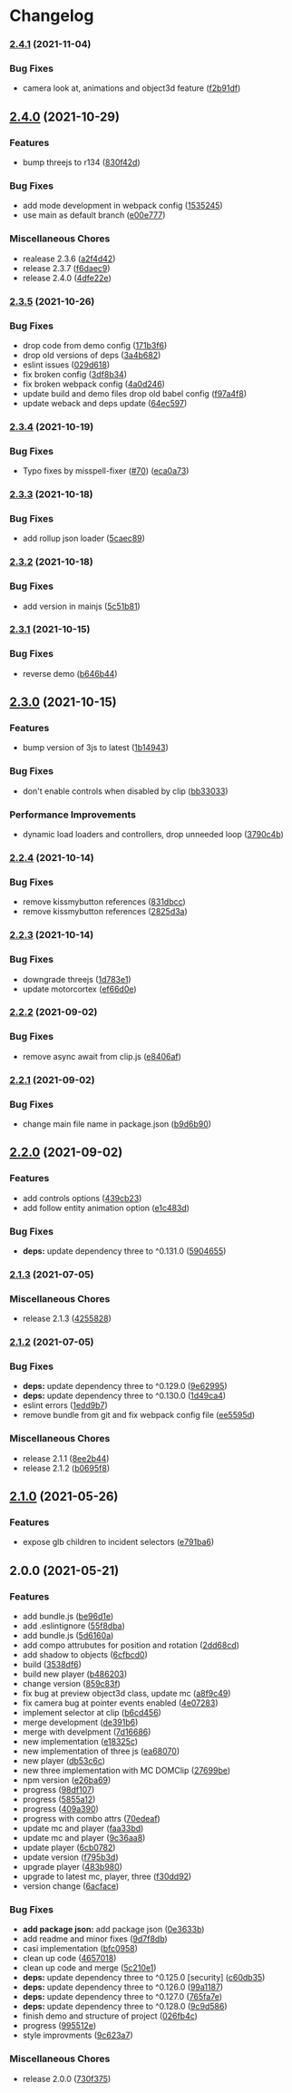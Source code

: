# Changelog

### [2.4.1](https://www.github.com/donkeyclip/motorcortex-threejs/compare/v2.4.0...v2.4.1) (2021-11-04)


### Bug Fixes

* camera look at, animations and object3d feature ([f2b91df](https://www.github.com/donkeyclip/motorcortex-threejs/commit/f2b91dffa777ee09a460231ed7e34b6b6c3b5e57))

## [2.4.0](https://www.github.com/donkeyclip/motorcortex-threejs/compare/v2.3.5...v2.4.0) (2021-10-29)


### Features

* bump threejs to r134 ([830f42d](https://www.github.com/donkeyclip/motorcortex-threejs/commit/830f42da55cae36fb548aab8e31774db3ef38a06))


### Bug Fixes

* add mode development in webpack config ([1535245](https://www.github.com/donkeyclip/motorcortex-threejs/commit/153524533eef48afe8ee77f7796d51ea5d7cde86))
* use main as default branch ([e00e777](https://www.github.com/donkeyclip/motorcortex-threejs/commit/e00e777994e7fe09646355bf08b7f5213fcb061e))


### Miscellaneous Chores

* realease 2.3.6 ([a2f4d42](https://www.github.com/donkeyclip/motorcortex-threejs/commit/a2f4d423e10f8334e2fbd31ab6097d688ad66d42))
* release 2.3.7 ([f6daec9](https://www.github.com/donkeyclip/motorcortex-threejs/commit/f6daec9b8473d8bf8905e2b9dc285792ca13569c))
* release 2.4.0 ([4dfe22e](https://www.github.com/donkeyclip/motorcortex-threejs/commit/4dfe22e60a7692b865d538d22114bdc704311fbf))

### [2.3.5](https://www.github.com/donkeyclip/motorcortex-threejs/compare/v2.3.4...v2.3.5) (2021-10-26)


### Bug Fixes

* drop code from demo config ([171b3f6](https://www.github.com/donkeyclip/motorcortex-threejs/commit/171b3f6fc9cc3e333c025c768b8b111fb5fdcdfc))
* drop old versions of deps ([3a4b682](https://www.github.com/donkeyclip/motorcortex-threejs/commit/3a4b682b04e687158956749a9c18a569f2b586d5))
* eslint issues ([029d618](https://www.github.com/donkeyclip/motorcortex-threejs/commit/029d618f56cae605350f5827c541c2a3005fec1f))
* fix broken config ([3df8b34](https://www.github.com/donkeyclip/motorcortex-threejs/commit/3df8b34a89fbbd3ecf00929efa7431fc1c70129a))
* fix broken webpack config ([4a0d246](https://www.github.com/donkeyclip/motorcortex-threejs/commit/4a0d24663621e0ceff2b0d3470196aad51cb7512))
* update build and demo files drop old babel config ([f97a4f8](https://www.github.com/donkeyclip/motorcortex-threejs/commit/f97a4f8723b5be4441a92bb5583f8ddd2f5f1262))
* update weback and deps update ([64ec597](https://www.github.com/donkeyclip/motorcortex-threejs/commit/64ec5979dbedb4373719d8b3086753a26b6dc5fa))

### [2.3.4](https://www.github.com/donkeyclip/motorcortex-threejs/compare/v2.3.3...v2.3.4) (2021-10-19)


### Bug Fixes

* Typo fixes by misspell-fixer ([#70](https://www.github.com/donkeyclip/motorcortex-threejs/issues/70)) ([eca0a73](https://www.github.com/donkeyclip/motorcortex-threejs/commit/eca0a73e209197dc4b371f2de99279d96dde8fea))

### [2.3.3](https://www.github.com/donkeyclip/motorcortex-threejs/compare/v2.3.2...v2.3.3) (2021-10-18)


### Bug Fixes

* add rollup json loader ([5caec89](https://www.github.com/donkeyclip/motorcortex-threejs/commit/5caec89684bc33c71628f6ad8cafbd3ceeece59e))

### [2.3.2](https://www.github.com/donkeyclip/motorcortex-threejs/compare/v2.3.1...v2.3.2) (2021-10-18)


### Bug Fixes

* add version in mainjs ([5c51b81](https://www.github.com/donkeyclip/motorcortex-threejs/commit/5c51b813d74c0f4f7f5cec612684b6eb508ef3de))

### [2.3.1](https://www.github.com/donkeyclip/motorcortex-threejs/compare/v2.3.0...v2.3.1) (2021-10-15)


### Bug Fixes

* reverse demo ([b646b44](https://www.github.com/donkeyclip/motorcortex-threejs/commit/b646b447b1de431ec9ce6495645e6943d9b63baa))

## [2.3.0](https://www.github.com/donkeyclip/motorcortex-threejs/compare/v2.2.4...v2.3.0) (2021-10-15)


### Features

* bump version of 3js to latest ([1b14943](https://www.github.com/donkeyclip/motorcortex-threejs/commit/1b1494358c0a2638fe6b9c204bad4e56b9333f24))


### Bug Fixes

* don't enable controls when disabled by clip ([bb33033](https://www.github.com/donkeyclip/motorcortex-threejs/commit/bb33033f24d385477d3f53208fbcfb97202669ec))


### Performance Improvements

* dynamic load loaders and controllers, drop unneeded loop ([3790c4b](https://www.github.com/donkeyclip/motorcortex-threejs/commit/3790c4bdbb15981a41ee9e6db1485f02d06b0d98))

### [2.2.4](https://www.github.com/donkeyclip/motorcortex-threejs/compare/v2.2.3...v2.2.4) (2021-10-14)


### Bug Fixes

* remove kissmybutton references ([831dbcc](https://www.github.com/donkeyclip/motorcortex-threejs/commit/831dbccf4ed94e6b1608be31b80142e6a0eb6944))
* remove kissmybutton references ([2825d3a](https://www.github.com/donkeyclip/motorcortex-threejs/commit/2825d3a6c266901507141b57060cd078708afb84))

### [2.2.3](https://www.github.com/donkeyclip/motorcortex-threejs/compare/v2.2.2...v2.2.3) (2021-10-14)

### Bug Fixes

- downgrade threejs ([1d783e1](https://www.github.com/donkeyclip/motorcortex-threejs/commit/1d783e1c336acd01290d238c34edd69c08b4f112))
- update motorcortex ([ef66d0e](https://www.github.com/donkeyclip/motorcortex-threejs/commit/ef66d0ee4583aa9c3fc4e2801eb2c37613d0a635))

### [2.2.2](https://www.github.com/kissmybutton/motorcortex-threejs/compare/v2.2.1...v2.2.2) (2021-09-02)

### Bug Fixes

- remove async await from clip.js ([e8406af](https://www.github.com/kissmybutton/motorcortex-threejs/commit/e8406aff9a7d43dd95053fcc0112b61aa58ea796))

### [2.2.1](https://www.github.com/kissmybutton/motorcortex-threejs/compare/v2.2.0...v2.2.1) (2021-09-02)

### Bug Fixes

- change main file name in package.json ([b9d6b90](https://www.github.com/kissmybutton/motorcortex-threejs/commit/b9d6b90402deb9ce0a6bbdc65af341045da5b5c1))

## [2.2.0](https://www.github.com/kissmybutton/motorcortex-threejs/compare/v2.1.3...v2.2.0) (2021-09-02)

### Features

- add controls options ([439cb23](https://www.github.com/kissmybutton/motorcortex-threejs/commit/439cb230782a2eea8ad2e9edd2b365019458ffd6))
- add follow entity animation option ([e1c483d](https://www.github.com/kissmybutton/motorcortex-threejs/commit/e1c483dd4f2c4eed34160adc34b88d4adef4b3f9))

### Bug Fixes

- **deps:** update dependency three to ^0.131.0 ([5904655](https://www.github.com/kissmybutton/motorcortex-threejs/commit/59046554f9a00627335078e188f15ccbbb4b3cca))

### [2.1.3](https://www.github.com/kissmybutton/motorcortex-threejs/compare/v2.1.2...v2.1.3) (2021-07-05)

### Miscellaneous Chores

- release 2.1.3 ([4255828](https://www.github.com/kissmybutton/motorcortex-threejs/commit/425582819f8ab9ed7d864e744ae5fbbe984af3ff))

### [2.1.2](https://www.github.com/kissmybutton/motorcortex-threejs/compare/v2.1.0...v2.1.2) (2021-07-05)

### Bug Fixes

- **deps:** update dependency three to ^0.129.0 ([9e62995](https://www.github.com/kissmybutton/motorcortex-threejs/commit/9e62995fe5e12c638d6921297bb4daf9f3d7a7e4))
- **deps:** update dependency three to ^0.130.0 ([1d49ca4](https://www.github.com/kissmybutton/motorcortex-threejs/commit/1d49ca4e9b2b33c0ad6c53eddfb98ea5f4f84cda))
- eslint errors ([1edd9b7](https://www.github.com/kissmybutton/motorcortex-threejs/commit/1edd9b7a6e013063a6f3c8cf5a4bd3c7f6333e6d))
- remove bundle from git and fix webpack config file ([ee5595d](https://www.github.com/kissmybutton/motorcortex-threejs/commit/ee5595d75d2159a48214a347d879ad05ce05f5d6))

### Miscellaneous Chores

- release 2.1.1 ([8ee2b44](https://www.github.com/kissmybutton/motorcortex-threejs/commit/8ee2b44f44a741b22eefea1754894ed4e2097a8c))
- release 2.1.2 ([b0695f8](https://www.github.com/kissmybutton/motorcortex-threejs/commit/b0695f8bc410e7622286dbda04a913151e4fe7f2))

## [2.1.0](https://www.github.com/kissmybutton/motorcortex-threejs/compare/v2.0.0...v2.1.0) (2021-05-26)

### Features

- expose glb children to incident selectors ([e791ba6](https://www.github.com/kissmybutton/motorcortex-threejs/commit/e791ba63acfbf2ee977ab4a054b1bad9a03927b4))

## 2.0.0 (2021-05-21)

### Features

- add bundle.js ([be96d1e](https://www.github.com/kissmybutton/motorcortex-threejs/commit/be96d1efbba60f5e511d506cab72b05d432f730f))
- add .eslintignore ([55f8dba](https://www.github.com/kissmybutton/motorcortex-threejs/commit/55f8dbad7c9a73b68fa010b6441ae5c418e812f7))
- add bundle.js ([5d6160a](https://www.github.com/kissmybutton/motorcortex-threejs/commit/5d6160a11f2c03359c95e9b7779158f49fe2aeb1))
- add compo attrubutes for position and rotation ([2dd68cd](https://www.github.com/kissmybutton/motorcortex-threejs/commit/2dd68cde6495169746f74f1f12f0e166e4d13802))
- add shadow to objects ([6cfbcd0](https://www.github.com/kissmybutton/motorcortex-threejs/commit/6cfbcd0aefacb4df65b6461dd0e51aac589873d3))
- build ([3538df6](https://www.github.com/kissmybutton/motorcortex-threejs/commit/3538df696500bc6232a169fc7ae406328bddbb56))
- build new player ([b486203](https://www.github.com/kissmybutton/motorcortex-threejs/commit/b48620391948c95c1607427f02a40a6996ebdca7))
- change version ([859c83f](https://www.github.com/kissmybutton/motorcortex-threejs/commit/859c83f2e71dc8244e8cccdf2d5a0fa08cf69e7f))
- fix bug at preview object3d class, update mc ([a8f9c49](https://www.github.com/kissmybutton/motorcortex-threejs/commit/a8f9c497ec914e57ea850eda82e6be109ad87082))
- fix camera bug at pointer events enabled ([4e07283](https://www.github.com/kissmybutton/motorcortex-threejs/commit/4e07283177e18ce9dbe4fba634f04fdbfb7d4e1a))
- implement selector at clip ([b6cd456](https://www.github.com/kissmybutton/motorcortex-threejs/commit/b6cd4561d90689cfcba9a7faa9baa759c3a37e77))
- merge development ([de391b6](https://www.github.com/kissmybutton/motorcortex-threejs/commit/de391b69b6265e81d1ea6f2bc6816b574a21bce4))
- merge with develpment ([7d16686](https://www.github.com/kissmybutton/motorcortex-threejs/commit/7d16686ed81bea8f54b967f7949daffa5620731b))
- new implementation ([e18325c](https://www.github.com/kissmybutton/motorcortex-threejs/commit/e18325cc146cb9cdfe479fb2d238d17ecc491acf))
- new implementation of three js ([ea68070](https://www.github.com/kissmybutton/motorcortex-threejs/commit/ea68070cc4f3a80000212047b2decf43c5652a1d))
- new player ([db53c6c](https://www.github.com/kissmybutton/motorcortex-threejs/commit/db53c6cb500e823cba9a5beed1bb5e247769be1f))
- new three implementation with MC DOMClip ([27699be](https://www.github.com/kissmybutton/motorcortex-threejs/commit/27699bea1c895bbfc20e48e438a859350f8f132d))
- npm version ([e26ba69](https://www.github.com/kissmybutton/motorcortex-threejs/commit/e26ba691ea8b38fdc1dba31208b4ae8c5bbf9cc8))
- progress ([98df107](https://www.github.com/kissmybutton/motorcortex-threejs/commit/98df107d9297c14451aa905c2d9ad31a9afe4ac4))
- progress ([5855a12](https://www.github.com/kissmybutton/motorcortex-threejs/commit/5855a123a58d947c13a91345fa785d4e6f7c4548))
- progress ([409a390](https://www.github.com/kissmybutton/motorcortex-threejs/commit/409a390eb57269612425fffe6aba7f51832b8145))
- progress with combo attrs ([70edeaf](https://www.github.com/kissmybutton/motorcortex-threejs/commit/70edeaf62f0f1f1ff14a3e67b4e23119e04e19ba))
- update mc and player ([faa33bd](https://www.github.com/kissmybutton/motorcortex-threejs/commit/faa33bdbca3192e899d7164bc25be3a183590243))
- update mc and player ([9c36aa8](https://www.github.com/kissmybutton/motorcortex-threejs/commit/9c36aa851e89deb3ad86475736dc0d11c9cc3b35))
- update player ([6cb0782](https://www.github.com/kissmybutton/motorcortex-threejs/commit/6cb07820daac7203da868a71db694ad99ecbcaa7))
- update version ([f795b3d](https://www.github.com/kissmybutton/motorcortex-threejs/commit/f795b3d7ee4922a597526508da69ebe0071f6ccb))
- upgrade player ([483b980](https://www.github.com/kissmybutton/motorcortex-threejs/commit/483b98044bd0b57adc59742ee17e5be019c9016a))
- upgrade to latest mc, player, three ([f30dd92](https://www.github.com/kissmybutton/motorcortex-threejs/commit/f30dd9237c7a22d3c9212e7f4b3818fd216e0a9b))
- version change ([6acface](https://www.github.com/kissmybutton/motorcortex-threejs/commit/6acfaced5b422ab2654f18c45131b9047cbaba35))

### Bug Fixes

- **add package json:** add package json ([0e3633b](https://www.github.com/kissmybutton/motorcortex-threejs/commit/0e3633b932c530aa0721012f6e45ba5122bcc05f))
- add readme and minor fixes ([9d7f8db](https://www.github.com/kissmybutton/motorcortex-threejs/commit/9d7f8db021d1f66a3de036c8072d98f7c91dbbe4))
- casi implementation ([bfc0958](https://www.github.com/kissmybutton/motorcortex-threejs/commit/bfc09589b0bd561c0aec12a806599996f96dab60))
- clean up code ([4657018](https://www.github.com/kissmybutton/motorcortex-threejs/commit/46570184180f53285086183c40f983ea65dcbe53))
- clean up code and merge ([5c210e1](https://www.github.com/kissmybutton/motorcortex-threejs/commit/5c210e1cb2e4466114b13538b9084693434dbca6))
- **deps:** update dependency three to ^0.125.0 [security] ([c60db35](https://www.github.com/kissmybutton/motorcortex-threejs/commit/c60db3597b9f84d57b9d53ef506788a82d80f30d))
- **deps:** update dependency three to ^0.126.0 ([99a1187](https://www.github.com/kissmybutton/motorcortex-threejs/commit/99a1187bbf9f9a12cce16d5eceaaa915504887e9))
- **deps:** update dependency three to ^0.127.0 ([765fa7e](https://www.github.com/kissmybutton/motorcortex-threejs/commit/765fa7e050a6c2b3deda78882d4264ce07181f43))
- **deps:** update dependency three to ^0.128.0 ([9c9d586](https://www.github.com/kissmybutton/motorcortex-threejs/commit/9c9d58636d80d3988a87306c8a0c73f6f4c9a7ab))
- finish demo and structure of project ([026fb4c](https://www.github.com/kissmybutton/motorcortex-threejs/commit/026fb4ce7f9883e201895711188d78e22c0f0122))
- progress ([995512e](https://www.github.com/kissmybutton/motorcortex-threejs/commit/995512e1461e82c72e23180dc12dd6853e810291))
- style improvments ([9c623a7](https://www.github.com/kissmybutton/motorcortex-threejs/commit/9c623a7057aa7c608f532d97f016e7d9741cbae6))

### Miscellaneous Chores

- release 2.0.0 ([730f375](https://www.github.com/kissmybutton/motorcortex-threejs/commit/730f3750b1bca0c231c5487e65b936d013b5e1aa))
